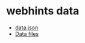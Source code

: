 # webhints data

- [data.json](https://bndby.github.io/webhints_data_ru/data.json)
- [Data files](https://bndby.github.io/webhints_data_ru/_data/js.md)

